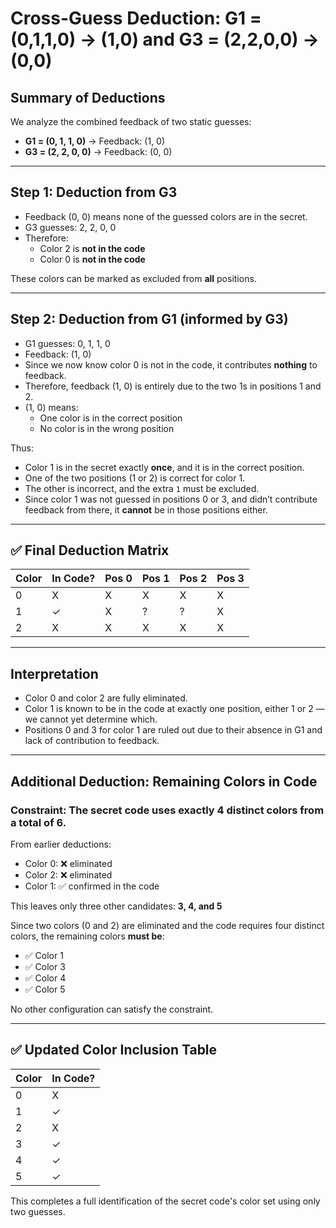 # Cross-Guess Deduction: G1 = (0,1,1,0) → (1,0) and G3 = (2,2,0,0) → (0,0)

## Summary of Deductions

We analyze the combined feedback of two static guesses:

- **G1 = (0, 1, 1, 0)** → Feedback: (1, 0)
- **G3 = (2, 2, 0, 0)** → Feedback: (0, 0)

---

## Step 1: Deduction from G3

- Feedback (0, 0) means none of the guessed colors are in the secret.
- G3 guesses: 2, 2, 0, 0
- Therefore:
  - Color 2 is **not in the code**
  - Color 0 is **not in the code**

These colors can be marked as excluded from **all** positions.

---

## Step 2: Deduction from G1 (informed by G3)

- G1 guesses: 0, 1, 1, 0
- Feedback: (1, 0)
- Since we now know color 0 is not in the code, it contributes **nothing** to feedback.
- Therefore, feedback (1, 0) is entirely due to the two 1s in positions 1 and 2.
- (1, 0) means:
  - One color is in the correct position
  - No color is in the wrong position

Thus:
- Color 1 is in the secret exactly **once**, and it is in the correct position.
- One of the two positions (1 or 2) is correct for color 1.
- The other is incorrect, and the extra `1` must be excluded.
- Since color 1 was not guessed in positions 0 or 3, and didn’t contribute feedback from there, it **cannot** be in those positions either.

---

## ✅ Final Deduction Matrix

| Color | In Code? | Pos 0 | Pos 1 | Pos 2 | Pos 3 |
|-------|----------|--------|--------|--------|--------|
| 0     | X        | X      | X      | X      | X      |
| 1     | ✓        | X      | ?      | ?      | X      |
| 2     | X        | X      | X      | X      | X      |

---

## Interpretation

- Color 0 and color 2 are fully eliminated.
- Color 1 is known to be in the code at exactly one position, either 1 or 2 — we cannot yet determine which.
- Positions 0 and 3 for color 1 are ruled out due to their absence in G1 and lack of contribution to feedback.

---

## Additional Deduction: Remaining Colors in Code

### Constraint: The secret code uses exactly **4 distinct colors** from a total of 6.

From earlier deductions:
- Color 0: ❌ eliminated
- Color 2: ❌ eliminated
- Color 1: ✅ confirmed in the code

This leaves only three other candidates: **3, 4, and 5**

Since two colors (0 and 2) are eliminated and the code requires four distinct colors, the remaining colors **must be**:

- ✅ Color 1
- ✅ Color 3
- ✅ Color 4
- ✅ Color 5

No other configuration can satisfy the constraint.

---

## ✅ Updated Color Inclusion Table

| Color | In Code? |
|-------|----------|
| 0     | X        |
| 1     | ✓        |
| 2     | X        |
| 3     | ✓        |
| 4     | ✓        |
| 5     | ✓        |

This completes a full identification of the secret code's color set using only two guesses.
